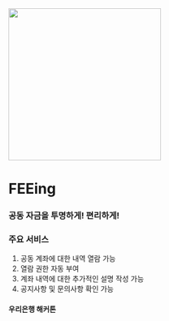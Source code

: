 <img src="https://user-images.githubusercontent.com/55429237/116961353-13cf4500-acde-11eb-869c-00c336879e3e.png" width="300">

# FEEing
### 공동 자금을 투명하게! 편리하게!

### 주요 서비스
1. 공동 계좌에 대한 내역 열람 가능
2. 열람 권한 자동 부여
3. 계좌 내역에 대한 추가적인 설명 작성 가능
4. 공지사항 및 문의사항 확인 가능


#### 우리은행 해커톤

